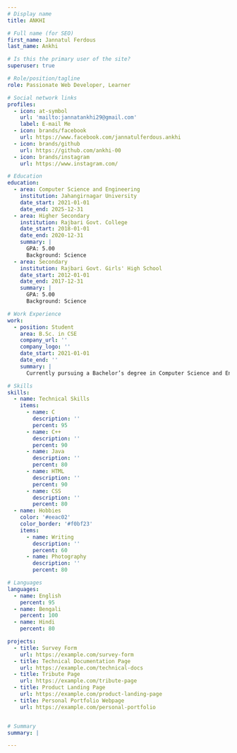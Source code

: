 ```yaml
---
# Display name
title: ANKHI

# Full name (for SEO)
first_name: Jannatul Ferdous
last_name: Ankhi

# Is this the primary user of the site?
superuser: true

# Role/position/tagline
role: Passionate Web Developer, Learner

# Social network links
profiles:
  - icon: at-symbol
    url: 'mailto:jannatankhi29@gmail.com'
    label: E-mail Me
  - icon: brands/facebook
    url: https://www.facebook.com/jannatulferdous.ankhi
  - icon: brands/github
    url: https://github.com/ankhi-00
  - icon: brands/instagram
    url: https://www.instagram.com/

# Education
education:
  - area: Computer Science and Engineering
    institution: Jahangirnagar University
    date_start: 2021-01-01
    date_end: 2025-12-31
  - area: Higher Secondary
    institution: Rajbari Govt. College
    date_start: 2018-01-01
    date_end: 2020-12-31
    summary: |
      GPA: 5.00
      Background: Science
  - area: Secondary
    institution: Rajbari Govt. Girls' High School
    date_start: 2012-01-01
    date_end: 2017-12-31
    summary: |
      GPA: 5.00
      Background: Science

# Work Experience
work:
  - position: Student
    area: B.Sc. in CSE
    company_url: ''
    company_logo: ''
    date_start: 2021-01-01
    date_end: ''
    summary: |
      Currently pursuing a Bachelor’s degree in Computer Science and Engineering.

# Skills
skills:
  - name: Technical Skills
    items:
      - name: C
        description: ''
        percent: 95
      - name: C++
        description: ''
        percent: 90
      - name: Java
        description: ''
        percent: 80
      - name: HTML
        description: ''
        percent: 90
      - name: CSS
        description: ''
        percent: 80
  - name: Hobbies
    color: '#eeac02'
    color_border: '#f0bf23'
    items:
      - name: Writing
        description: ''
        percent: 60
      - name: Photography
        description: ''
        percent: 80

# Languages
languages:
  - name: English
    percent: 95
  - name: Bengali
    percent: 100
  - name: Hindi
    percent: 80

projects:
  - title: Survey Form
    url: https://example.com/survey-form
  - title: Technical Documentation Page
    url: https://example.com/technical-docs
  - title: Tribute Page
    url: https://example.com/tribute-page
  - title: Product Landing Page
    url: https://example.com/product-landing-page
  - title: Personal Portfolio Webpage
    url: https://example.com/personal-portfolio


# Summary
summary: |

---
```

